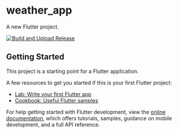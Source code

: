 # weather_app

A new Flutter project.

[![Build and Upload Release](https://github.com/Seventty/weather_app_flutter/actions/workflows/build_release.yml/badge.svg)](https://github.com/Seventty/weather_app_flutter/actions/workflows/build_release.yml)

## Getting Started

This project is a starting point for a Flutter application.

A few resources to get you started if this is your first Flutter project:

- [Lab: Write your first Flutter app](https://docs.flutter.dev/get-started/codelab)
- [Cookbook: Useful Flutter samples](https://docs.flutter.dev/cookbook)

For help getting started with Flutter development, view the
[online documentation](https://docs.flutter.dev/), which offers tutorials,
samples, guidance on mobile development, and a full API reference.
